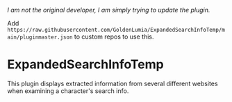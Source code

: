 *I am not the original developer, I am simply trying to update the plugin.*

Add `https://raw.githubusercontent.com/GoldenLumia/ExpandedSearchInfoTemp/main/pluginmaster.json` to custom repos to use this. 

# ExpandedSearchInfoTemp
This plugin displays extracted information from several different websites when examining a character's search info.
